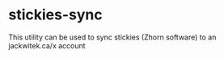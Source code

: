 # stickies-sync

This utility can be used to sync stickies (Zhorn software) to an jackwitek.ca/x account
